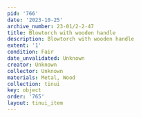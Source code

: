 ```yaml
---
pid: '766'
date: '2023-10-25'
archive_number: 23-01/2-2-47
title: Blowtorch with wooden handle
description: Blowtorch with wooden handle
extent: '1'
condition: Fair
date_unvalidated: Unknown
creator: Unknown
collector: Unknown
materials: Metal, Wood
collection: tinui
key: object
order: '765'
layout: tinui_item
---
```

